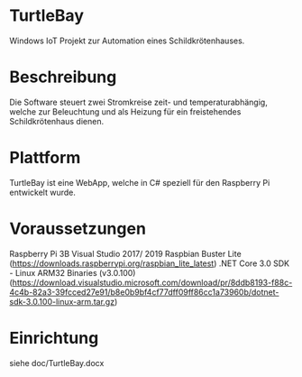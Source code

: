 # TurtleBay
Windows IoT Projekt zur Automation eines Schildkrötenhauses. 

# Beschreibung
Die Software steuert zwei Stromkreise zeit- und temperaturabhängig, welche zur Beleuchtung und als Heizung für ein freistehendes Schildkrötenhaus dienen.

# Plattform
TurtleBay ist eine WebApp, welche in C# speziell für den Raspberry Pi entwickelt wurde.

# Voraussetzungen
Raspberry Pi 3B
Visual Studio 2017/ 2019
Raspbian Buster Lite (https://downloads.raspberrypi.org/raspbian_lite_latest)
.NET Core 3.0 SDK - Linux ARM32 Binaries (v3.0.100) (https://download.visualstudio.microsoft.com/download/pr/8ddb8193-f88c-4c4b-82a3-39fcced27e91/b8e0b9bf4cf77dff09ff86cc1a73960b/dotnet-sdk-3.0.100-linux-arm.tar.gz)

# Einrichtung 
siehe doc/TurtleBay.docx